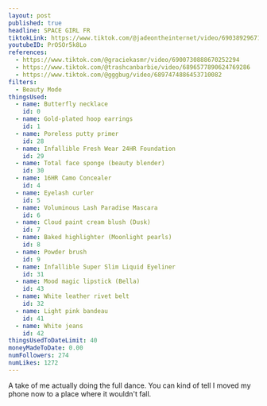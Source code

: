 ```yaml
---
layout: post
published: true
headline: SPACE GIRL FR
tiktokLink: https://www.tiktok.com/@jadeontheinternet/video/6903892967187025157
youtubeID: PrOSOr5k8Lo
references:
  - https://www.tiktok.com/@graciekasmr/video/6900730888670252294
  - https://www.tiktok.com/@trashcanbarbie/video/6896577890624769286
  - https://www.tiktok.com/@gggbug/video/6897474886453710082
filters:
  - Beauty Mode
thingsUsed:
  - name: Butterfly necklace
    id: 0
  - name: Gold-plated hoop earrings
    id: 1
  - name: Poreless putty primer
    id: 28
  - name: Infallible Fresh Wear 24HR Foundation
    id: 29
  - name: Total face sponge (beauty blender)
    id: 30
  - name: 16HR Camo Concealer
    id: 4
  - name: Eyelash curler
    id: 5
  - name: Voluminous Lash Paradise Mascara
    id: 6
  - name: Cloud paint cream blush (Dusk)
    id: 7
  - name: Baked highlighter (Moonlight pearls)
    id: 8
  - name: Powder brush
    id: 9
  - name: Infallible Super Slim Liquid Eyeliner
    id: 31
  - name: Mood magic lipstick (Bella)
    id: 43
  - name: White leather rivet belt
    id: 32
  - name: Light pink bandeau
    id: 41
  - name: White jeans
    id: 42
thingsUsedToDateLimit: 40
moneyMadeToDate: 0.00
numFollowers: 274
numLikes: 1272
---
```


A take of me actually doing the full dance. You can kind of tell I moved my phone now to a place where it wouldn't fall.
